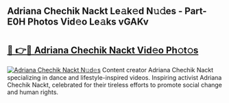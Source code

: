 ## Adriana Chechik Nackt Le𝚊k𝚎d N𝚞𝚍es - Part-E0H Photos Vid𝚎o Le𝚊ks vGAKv

# <h2><a href="http://fb74c9c.evod.top/?m=Adriana+Chechik+Nackt">🔗 👉🔴 Adriana Chechik Nackt Vid𝚎o Ph𝚘t𝚘s</a></h2>

[![Adriana Chechik Nackt N𝚞d𝚎s](https://i.imgur.com/8V9OHl7.gif)](http://fb74c9c.evod.top/?m=Adriana+Chechik+Nackt)
Content creator Adriana Chechik Nackt specializing in dance and lifestyle-inspired videos. Inspiring activist Adriana Chechik Nackt, celebrated for their tireless efforts to promote social change and human rights. 
